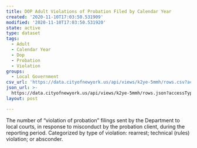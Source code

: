 ```yaml
---
title: DOP Adult Violations of Probation Filed by Calendar Year
created: '2020-11-10T17:03:50.531909'
modified: '2020-11-10T17:03:50.531920'
state: active
type: dataset
tags:
  - Adult
  - Calendar Year
  - Dop
  - Probation
  - Violation
groups:
  - Local Government
csv_url: 'https://data.cityofnewyork.us/api/views/k2ye-5mmh/rows.csv?accessType=DOWNLOAD'
json_url: >-
  https://data.cityofnewyork.us/api/views/k2ye-5mmh/rows.json?accessType=DOWNLOAD
layout: post

---
```

The number of “violation of probation” filings sent by the Department to local courts, in response to misconduct by the probation client, during the reporting period.  Categorized by type of violation: rearrest; technical (rules) violation; or absconder.
